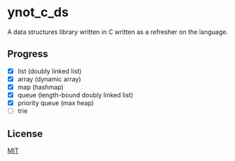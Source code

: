 # ynot\_c\_ds

A data structures library written in C written as a refresher on the language.

## Progress

- [x] list (doubly linked list)
- [x] array (dynamic array)
- [x] map (hashmap)
- [x] queue (length-bound doubly linked list)
- [x] priority queue (max heap)
- [ ] trie

## License

[MIT](LICENSE.txt)
